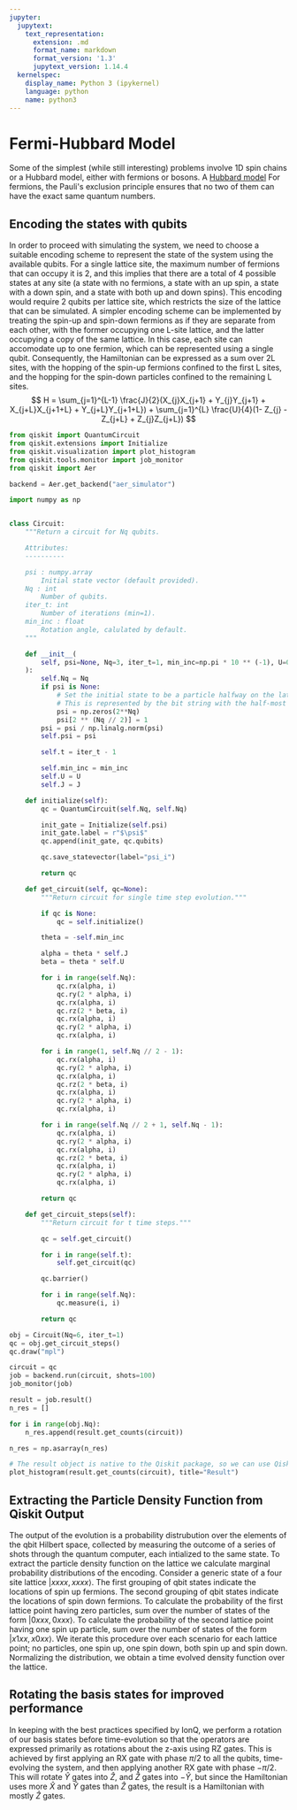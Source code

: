```yaml
---
jupyter:
  jupytext:
    text_representation:
      extension: .md
      format_name: markdown
      format_version: '1.3'
      jupytext_version: 1.14.4
  kernelspec:
    display_name: Python 3 (ipykernel)
    language: python
    name: python3
---
```


# Fermi-Hubbard Model


Some of the simplest (while still interesting) problems involve 1D spin chains or a Hubbard model, either with fermions or bosons. A [Hubbard model](https://en.wikipedia.org/wiki/Hubbard_model) For fermions, the Pauli's exclusion principle ensures that no two of them can have the exact same quantum numbers.


## Encoding the states with qubits

In order to proceed with simulating the system, we need to choose a suitable encoding scheme to represent the state of the system using the available qubits. For a single lattice site, the maximum number of fermions that can occupy it is 2, and this implies that there are a total of 4 possible states at any site (a state with no fermions, a state with an up spin, a state with a down spin, and a state with both up and down spins). This encoding would require 2 qubits per lattice site, which restricts the size of the lattice that can be simulated. A simpler encoding scheme can be implemented by treating the spin-up and spin-down fermions as if they are separate from each other, with the former occupying one L-site lattice, and the latter occupying a copy of the same lattice. In this case, each site can accomodate up to one fermion, which can be represented using a single qubit. Consequently, the Hamiltonian can be expressed as a sum over 2L sites, with the hopping of the spin-up fermions confined to the first L sites, and the hopping for the spin-down particles confined to the remaining L sites.
$$
H = \sum_{j=1}^{L-1} \frac{J}{2}(X_{j}X_{j+1} + Y_{j}Y_{j+1} + X_{j+L}X_{j+1+L} + Y_{j+L}Y_{j+1+L}) + \sum_{j=1}^{L} \frac{U}{4}(1- Z_{j} - Z_{j+L} + Z_{j}Z_{j+L})
$$

```python
from qiskit import QuantumCircuit
from qiskit.extensions import Initialize
from qiskit.visualization import plot_histogram
from qiskit.tools.monitor import job_monitor
from qiskit import Aer

backend = Aer.get_backend("aer_simulator")
```

```python
import numpy as np


class Circuit:
    """Return a circuit for Nq qubits.

    Attributes:
    ----------

    psi : numpy.array
        Initial state vector (default provided).
    Nq : int
        Number of qubits.
    iter_t: int
        Number of iterations (min=1).
    min_inc : float
        Rotation angle, calulated by default.
    """

    def __init__(
        self, psi=None, Nq=3, iter_t=1, min_inc=np.pi * 10 ** (-1), U=0.5, J=1.0
    ):
        self.Nq = Nq
        if psi is None:
            # Set the initial state to be a particle halfway on the lattice
            # This is represented by the bit string with the half-most significant bit set
            psi = np.zeros(2**Nq)
            psi[2 ** (Nq // 2)] = 1
        psi = psi / np.linalg.norm(psi)
        self.psi = psi

        self.t = iter_t - 1

        self.min_inc = min_inc
        self.U = U
        self.J = J

    def initialize(self):
        qc = QuantumCircuit(self.Nq, self.Nq)

        init_gate = Initialize(self.psi)
        init_gate.label = r"$\psi$"
        qc.append(init_gate, qc.qubits)

        qc.save_statevector(label="psi_i")

        return qc

    def get_circuit(self, qc=None):
        """Return circuit for single time step evolution."""

        if qc is None:
            qc = self.initialize()

        theta = -self.min_inc

        alpha = theta * self.J
        beta = theta * self.U

        for i in range(self.Nq):
            qc.rx(alpha, i)
            qc.ry(2 * alpha, i)
            qc.rx(alpha, i)
            qc.rz(2 * beta, i)
            qc.rx(alpha, i)
            qc.ry(2 * alpha, i)
            qc.rx(alpha, i)

        for i in range(1, self.Nq // 2 - 1):
            qc.rx(alpha, i)
            qc.ry(2 * alpha, i)
            qc.rx(alpha, i)
            qc.rz(2 * beta, i)
            qc.rx(alpha, i)
            qc.ry(2 * alpha, i)
            qc.rx(alpha, i)

        for i in range(self.Nq // 2 + 1, self.Nq - 1):
            qc.rx(alpha, i)
            qc.ry(2 * alpha, i)
            qc.rx(alpha, i)
            qc.rz(2 * beta, i)
            qc.rx(alpha, i)
            qc.ry(2 * alpha, i)
            qc.rx(alpha, i)

        return qc

    def get_circuit_steps(self):
        """Return circuit for t time steps."""

        qc = self.get_circuit()

        for i in range(self.t):
            self.get_circuit(qc)

        qc.barrier()

        for i in range(self.Nq):
            qc.measure(i, i)

        return qc
```

```python
obj = Circuit(Nq=6, iter_t=1)
qc = obj.get_circuit_steps()
qc.draw("mpl")
```

```python
circuit = qc
job = backend.run(circuit, shots=100)
job_monitor(job)

result = job.result()
n_res = []

for i in range(obj.Nq):
    n_res.append(result.get_counts(circuit))

n_res = np.asarray(n_res)

# The result object is native to the Qiskit package, so we can use Qiskit's tools to print the result as a histogram.
plot_histogram(result.get_counts(circuit), title="Result")
```

## Extracting the Particle Density Function from Qiskit Output

The output of the evolution is a probability distrubution over the elements of the qbit Hilbert space, collected by measuring the outcome of a series of shots through the quantum computer, each intialized to the same state. To extract the particle density function on the lattice we calculate marginal probability distributions of the encoding. Consider a generic state of a four site lattice
$|xxxx,xxxx\rangle$. The first grouping of qbit states indicate the locations of spin up fermions. The second grouping of qbit states indicate the locations of spin down fermions.
To calculate the probability of the first lattice point having zero particles, sum over the number of states of the form
$|0xxx,0xxx\rangle$.
To calculate the probability of the second lattice point having one spin up particle, sum over the number of states of the form $|x1xx,x0xx\rangle$.
We iterate this procedure over each scenario for each lattice point; no particles, one spin up, one spin down, both spin up and spin down.
Normalizing the distribution, we obtain a time evolved density function over the lattice.


## Rotating the basis states for improved performance

In keeping with the best practices specified by IonQ, we perform a rotation of our basis states before time-evolution so that the operators are expressed primarily as rotations about the z-axis using RZ gates. This is achieved by first applying an RX gate with phase $\pi/2$ to all the qubits, time-evolving the system, and then applying another RX gate with phase $-\pi/2$. This will rotate $\hat{Y}$ gates into $\hat{Z}$, and $\hat{Z}$ gates into $-\hat{Y}$, but since the Hamiltonian uses more $\hat{X}$ and $\hat{Y}$ gates than $\hat{Z}$ gates, the result is a Hamiltonian with mostly $\hat{Z}$ gates.

```python

```
